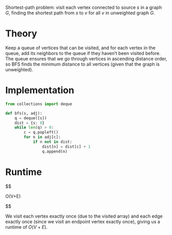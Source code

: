 

Shortest-path problem: visit each vertex connected to source $s$ in a graph $G$, finding the shortest path from $s$ to $v$ for all $v$ in unweighted graph $G$.

# Theory
Keep a queue of vertices that can be visited, and for each vertex in the queue, add its neighbors to the queue if they haven’t been visited before. The queue ensures that we go through vertices in ascending distance order, so BFS finds the minimum distance to all vertices (given that the graph is unweighted).

# Implementation
```python
from collections import deque

def bfs(s, adj):
	q = deque([s])
	dist = {s: 0}
	while len(q) > 0:
		c = q.popleft()
		for n in adj[c]:
			if n not in dist:
				dist[n] = dist[c] + 1
				q.append(n)
```

# Runtime

$$

 O(V+E) 

$$

We visit each vertex exactly once (due to the visited array) and each edge exactly once (since we visit an endpoint vertex exactly once), giving us a runtime of $O(V+E)$.


